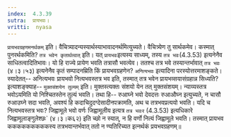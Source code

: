 ```yaml
---
index:  4.3.39
sutra:  प्रायभवः।
vritti:  nyasa
---
```


`प्रायभवग्रहणमनर्थकम्` इति। वैचित्र्यादन्यस्यार्थस्याभावादनर्थमित्युच्यते। वैचित्र्येण तु सार्थकमेव। कस्मात् पुनरर्थकमिति? `तत्र भवेन कृतार्थत्वात्` इति। यत् `प्रायभवः`इत्यस्य साध्यम्, तस्य `तत्र भवः`(4.3.53) इत्यनेनैव साधितत्वादितिभावः। यो हि राज्ये प्रायेण भवति तत्रासौ भवत्येव। ततश्च तत्र भवे तस्यान्तर्भावात् `तत्र भवः` (४।३।५३) इत्यनेनैव कृतं सम्पादनम्रिति किं प्रायभवग्रहणेन? `अनित्यभवः` इत्यादिना परस्योत्तरमाशङ्कते।स्यादेतत्-- अनित्यभवः प्रायभवो नित्यभवस्तत्र भव इति, तस्मात् तत्र भवेन प्रायभव्सयासंग्रहान्न सिध्यति? इत्याशङ्क्याह-- `मुक्तसंशयेन तुल्यम्` इति। मुक्तस्त्यक्तः संशयो येन तत् मुक्तसंशयम्।
न्याय्यस्तत्र भवोऽयमिति यो निश्चितस्तेन तुल्यं भवति। तथा हि-- रुआघ्ने भवो देवदत्तः रुआऔघ्न इत्युच्यते, न चासौ रुआउघ्ने सदा भवति, अवश्यं हि कदाचिदुदग्देसादीनपक्रामति, अथ च तत्रभवप्रत्ययो भवति। यदि च नित्यभवस्तत्र भवः? जिह्वामूले भवो वर्णः जिह्वामूलीय इत्यत्र `तत्र भवःर` (4.3.53) इत्यधिकारे जिह्वामूलाङ्गुलेश्छः` (४।३।क६२) इति च्छो न स्यात्, न हि वर्णो नित्यं जिह्वामूले भवति। तस्मात् प्रायभव कककककककककस्य तत्रभवान्तर्भवात् ततो न ण्यतिरिच्यत इत्नर्थकं प्रयभवग्रहणम्॥
